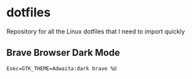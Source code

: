 # **dotfiles**
Repository for all the Linux dotfiles that I need to import quickly

## **Brave Browser Dark Mode**

    Exec=GTK_THEME=Adwaita:dark brave %U
